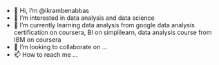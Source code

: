 - 👋 Hi, I’m @ikrambenabbas
- 👀 I’m interested in data analysis and data science
- 🌱 I’m currently learning data analysis from google data analysis certification on coursera, BI on simplilearn, data analysis course from IBM on coursera
- 💞️ I’m looking to collaborate on ...
- 📫 How to reach me ...

<!---
ikrambenabbas/ikrambenabbas is a ✨ special ✨ repository because its `README.md` (this file) appears on your GitHub profile.
You can click the Preview link to take a look at your changes.
--->
